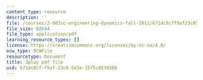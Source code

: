 ```yaml
---
content_type: resource
description: ''
file: /courses/2-003sc-engineering-dynamics-fall-2011/671dc8cff9af23c0565e1575c0538360_tm51lwadMOc.pdf
file_size: 82644
file_type: application/pdf
learning_resource_types: []
license: https://creativecommons.org/licenses/by-nc-sa/4.0/
ocw_type: OCWFile
resourcetype: Document
title: 3play pdf file
uid: 671dc8cf-f9af-23c0-565e-1575c0538360
---
```

